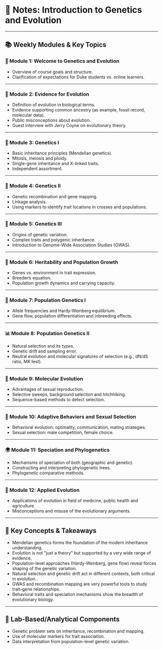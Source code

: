 # 🧬 Notes: Introduction to Genetics and Evolution

---

## 📚 Weekly Modules & Key Topics

### 📖 Module 1: Welcome to Genetics and Evolution
- Overview of course goals and structure.
- Clarification of expectations for Duke students vs. online learners.

---

### 🧠 Module 2: Evidence for Evolution
- Definition of evolution in biological terms.
- Evidence supporting common ancestry (as example, fossil record, molecular data).
- Public misconceptions about evolution.
- Guest interview with Jerry Coyne on evolutionary theory.

---

### 🧬 Module 3: Genetics I
- Basic inheritance principles (Mendelian genetics).
- Mitosis, meiosis and ploidy.
- Single-gene inheritance and X-linked traits.
- Independent assortment.

---

### 🔁 Module 4: Genetics II
- Genetic recombination and gene mapping.
- Linkage analysis.
- Using markers to identify trait locations in crosses and populations.

---

### 🧬 Module 5: Genetics III
- Origins of genetic variation.
- Complex traits and polygenic inheritance.
- Introduction to Genome-Wide Association Studies (GWAS).

---

### 🌱 Module 6: Heritability and Population Growth
- Genes vs. environment in trait expression.
- Breeder’s equation.
- Population growth dynamics and carrying capacity.

---

### 🧪 Module 7: Population Genetics I
- Allele frequencies and Hardy-Weinberg equilibrium.
- Gene flow, population differentiation and inbreeding effects.

---

### 📊 Module 8: Population Genetics II
- Natural selection and its types.
- Genetic drift and sampling error.
- Neutral evolution and molecular signatures of selection (e.g., dN/dS ratio, MK test).

---

### 🧬 Module 9: Molecular Evolution
- Advantages of sexual reproduction.
- Selective sweeps, background selection and hitchhiking.
- Sequence-based methods to detect selection.

---

### 🧠 Module 10: Adaptive Behaviors and Sexual Selection
- Behavioral evolution: optimality, communication, mating strategies.
- Sexual selection: male competition, female choice.

---

### 🌍 Module 11: Speciation and Phylogenetics
- Mechanisms of speciation of both (geographic and genetic).
- Constructing and interpreting phylogenetic trees.
- Phylogenetic comparative methods.

---

### 🧪 Module 12: Applied Evolution
- Applications of evolution in field of medicine, public health and agriculture.
- Misconceptions and misuse of the evolutionary arguments.

---

## 🧠 Key Concepts & Takeaways

- Mendelian genetics forms the foundation of the modern inheritance understanding.
- Evolution is not "just a theory" but supported by a  very wide range of evidence.
- Population-level approaches (Hardy-Weinberg, gene flow) reveal forces shaping of the genetic variation.
- Natural selection and genetic drift act in different contexts, both critical in evolution.
- GWAS and recombination mapping are very powerful tools to study trait–gene relationships.
- Behavioral traits and speciation mechanisms show the breadth of evolutionary biology.

---

## 🧪 Lab-Based/Analytical Components

- Genetic problem sets on inheritance, recombination and mapping.
- Use of molecular markers for trait association.
- Data interpretation from population-level genetic variation.


